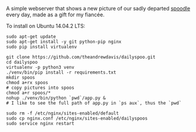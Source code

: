 A simple webserver that shows a new picture of our sadly departed [spoodle](https://en.wikipedia.org/wiki/Cockapoo) every day, made as a gift for my fiancée.

To install on Ubuntu 14.04.2 LTS:
```
sudo apt-get update
sudo apt-get install -y git python-pip nginx
sudo pip install virtualenv

git clone https://github.com/theandrewdavis/dailyspoo.git
cd dailyspoo
virtualenv -p python3 venv
./venv/bin/pip install -r requirements.txt
mkdir spoos
chmod a+rx spoos
# copy pictures into spoos
chmod a+r spoos/*
nohup ./venv/bin/python `pwd`/app.py &
# I like to see the full path of app.py in `ps aux`, thus the `pwd`

sudo rm -f /etc/nginx/sites-enabled/default
sudo cp nginx.conf /etc/nginx/sites-enabled/dailyspoos
sudo service nginx restart
```
